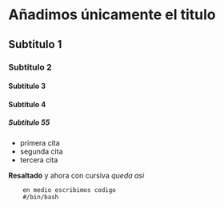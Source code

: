 # Añadimos únicamente el titulo

## Subtitulo 1

### Subtitulo 2

#### Subtitulo 3

#### Subtitulo 4

##### Subtitulo 55

- primera cita
- segunda cita
- tercera cita

**Resaltado** y ahora con cursiva *queda asi*

```shell
    en medio escribimos codigo
    #/bin/bash 
```

